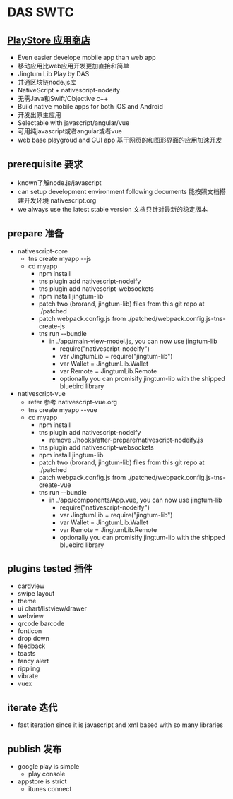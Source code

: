 # DAS SWTC

## [PlayStore 应用商店](https://play.google.com/store/apps/details?id=com.daszichan.swtc)

-  Even easier develope mobile app than web app
-  移动应用比web应用开发更加直接和简单
-  Jingtum Lib Play by DAS
-  井通区块链node.js库
-  NativeScript + nativescript-nodeify
-  无需Java和Swift/Objective c++
-  Build native mobile apps for both iOS and Android
-  开发出原生应用
-  Selectable with javascript/angular/vue
-  可用纯javascript或者angular或者vue
-  web base playgroud and GUI app  基于网页的和图形界面的应用加速开发

## prerequisite 要求

-  known了解node.js/javascript
-  can setup development environment following documents 能按照文档搭建开发环境 nativescript.org
-  we always use the latest stable version 文档只针对最新的稳定版本

## prepare 准备

-  nativescript-core
   -  tns create myapp --js
   -  cd myapp
      - npm install
      - tns plugin add nativescript-nodeify
      - tns plugin add nativescript-websockets
      - npm install jingtum-lib
      - patch two (brorand, jingtum-lib) files from this git repo at ./patched
      - patch webpack.config.js from ./patched/webpack.config.js-tns-create-js
      - tns run --bundle
         - in ./app/main-view-model.js, you can now use jingtum-lib
           - require("nativescript-nodeify")
           - var JingtumLib = require("jingtum-lib")
           - var Wallet = JingtumLib.Wallet
           - var Remote = JingtumLib.Remote
           - optionally you can promisify jingtum-lib with the shipped bluebird library
-  nativescript-vue
   -  refer 参考 nativescript-vue.org
   -  tns create myapp --vue
   -  cd myapp
      - npm install
      - tns plugin add nativescript-nodeify
         - remove ./hooks/after-prepare/nativescript-nodeify.js
      - tns plugin add nativescript-websockets
      - npm install jingtum-lib
      - patch two (brorand, jingtum-lib) files from this git repo at ./patched
      - patch webpack.config.js from ./patched/webpack.config.js-tns-create-vue
      - tns run --bundle
        - in ./app/components/App.vue, you can now use jingtum-lib
           - require("nativescript-nodeify")
           - var JingtumLib = require("jingtum-lib")
           - var Wallet = JingtumLib.Wallet
           - var Remote = JingtumLib.Remote
           - optionally you can promisify jingtum-lib with the shipped bluebird library

## plugins tested 插件
-  cardview
-  swipe layout
-  theme
-  ui chart/listview/drawer
-  webview
-  qrcode barcode
-  fonticon
-  drop down
-  feedback
-  toasts
-  fancy alert
-  rippling
-  vibrate
-  vuex

## iterate 迭代
-  fast iteration since it is javascript and xml based with so many libraries

## publish 发布
-  google play is simple
   - play console
-  appstore is strict
   - itunes connect

